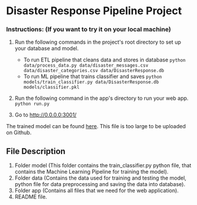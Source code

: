# Disaster Response Pipeline Project

### Instructions: (If you want to try it on your local machine)
1. Run the following commands in the project's root directory to set up your database and model.

    - To run ETL pipeline that cleans data and stores in database
        `python data/process_data.py data/disaster_messages.csv data/disaster_categories.csv data/DisasterResponse.db`
    - To run ML pipeline that trains classifier and saves
        `python models/train_classifier.py data/DisasterResponse.db models/classifier.pkl`

2. Run the following command in the app's directory to run your web app.
    `python run.py`

3. Go to http://0.0.0.0:3001/

The trained model can be found [here](https://drive.google.com/drive/folders/16oSTqkjX1KL7I3SXTcGkfWRUWMY_mdlx?usp=sharing). This file is too large to be uploaded on Github.<br/>

## File Description
1. Folder model (This folder contains the train_classifier.py python file, that contains the Machine Learning Pipeline for training the model).<br/>
2. Folder data (Contains the data used for training and testing the model, python file for data preprocessing and saving the data into database).<br/>
3. Folder app (Contains all files that we need for the web application).<br/>
4. README file.



